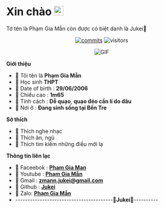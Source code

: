 <h1> Xin chào <img src="https://github.com/souvikguria98/souvikguria98/blob/master/Hi.gif" width="25"></h1> 
Tớ tên là Phạm Gia Mẫn còn được có biệt danh là Jukei🦄

<p align="center">
	<a href="https://github.com/Jukeix6"><img alt="commits" src="https://img.shields.io/github/commit-activity/m/Jukei/jukeix6_uwu.svg?label=commit&style=flat-square"></a>
    	<img alt="visitors" src="https://visitor-badge.laobi.icu/badge?page_id=page.Jukeix6">
</p>
<p align="center">
    <img align="center" alt="GIF" src="https://giphy.com/gifs/manga-anime-girl-otaku-a6pzK009rlCak" />
</p> 

**Giới thiệu**

- 🦄 Tôi tên là **Phạm Gia Mẫn**
- 🦄 Học sinh **THPT**
- 🦄 Date of birth : **29/06/2006**
- 🦄 Chiều cao : **1m65**
- 🦄 Tính cách :  **Dễ quạo**, **quạo đéo cần lí do đâu**
- 🦄 Nơi ở : **Đang sinh sống tại Bến Tre**

**Sở thích**

- 🦄 Thích nghe nhạc 
- 🦄 Thích ăn, ngủ
- 🦄 Thích tìm kiếm những điều mới lạ 

**Thông tin liên lạc**

- 🦄 Faceebok : **[Pham Gia Man](https://www.facebook.com/JUKEI.User)**
- 🦄 Youtube : **[Phạm Gia Mẫn](https://youtube.com/channel/UCki2C0QRxyagGhnfiGepX_w)**
- 🦄 Gmail : **[zmann.jukei@gmail.com](https://gmail.com)**
- 🦄 Github : **[Jukei](https://github.com/Jukeix6)**
- 🦄 Zalo: **[Phạm Gia Mẫn](0352479495)**
- ----------------------------------------💚**Jukei**💛----------
